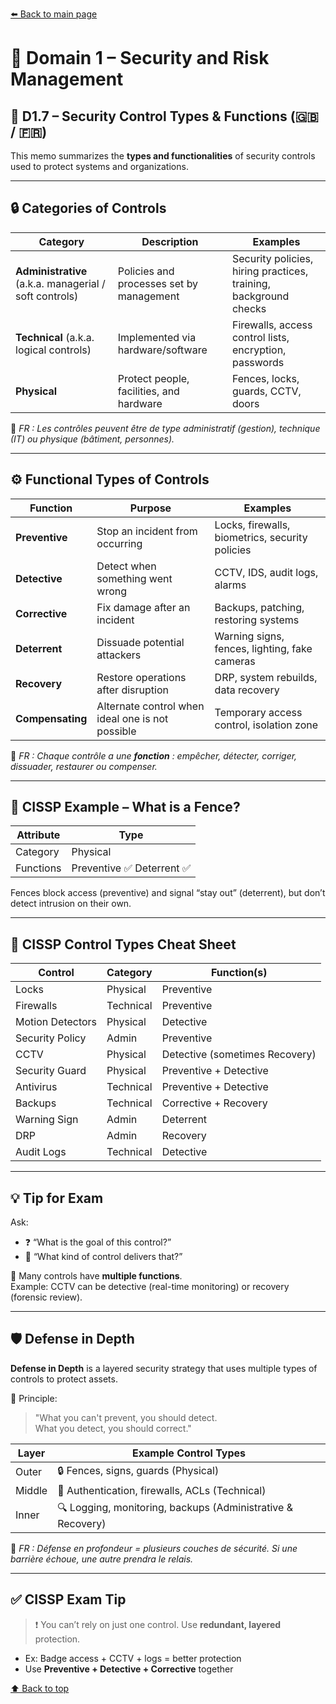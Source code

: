 [⬅️ Back to main page](/)
<a name="top"></a>

# 🧠 Domain 1 – Security and Risk Management

## 🧱 D1.7 – Security Control Types & Functions (🇬🇧 / 🇫🇷)

This memo summarizes the **types and functionalities** of security controls used to protect systems and organizations.

---

## 🔒 Categories of Controls

| Category                                               | Description                              | Examples                                                         |
| ------------------------------------------------------ | ---------------------------------------- | ---------------------------------------------------------------- |
| **Administrative** (a.k.a. managerial / soft controls) | Policies and processes set by management | Security policies, hiring practices, training, background checks |
| **Technical** (a.k.a. logical controls)                | Implemented via hardware/software        | Firewalls, access control lists, encryption, passwords           |
| **Physical**                                           | Protect people, facilities, and hardware | Fences, locks, guards, CCTV, doors                               |

🧠 _FR : Les contrôles peuvent être de type administratif (gestion), technique (IT) ou physique (bâtiment, personnes)._

---

## ⚙️ Functional Types of Controls

| Function         | Purpose                                          | Examples                                        |
| ---------------- | ------------------------------------------------ | ----------------------------------------------- |
| **Preventive**   | Stop an incident from occurring                  | Locks, firewalls, biometrics, security policies |
| **Detective**    | Detect when something went wrong                 | CCTV, IDS, audit logs, alarms                   |
| **Corrective**   | Fix damage after an incident                     | Backups, patching, restoring systems            |
| **Deterrent**    | Dissuade potential attackers                     | Warning signs, fences, lighting, fake cameras   |
| **Recovery**     | Restore operations after disruption              | DRP, system rebuilds, data recovery             |
| **Compensating** | Alternate control when ideal one is not possible | Temporary access control, isolation zone        |

🧠 _FR : Chaque contrôle a une **fonction** : empêcher, détecter, corriger, dissuader, restaurer ou compenser._

---

## 🧾 CISSP Example – What is a Fence?

| Attribute | Type                       |
| --------- | -------------------------- |
| Category  | Physical                   |
| Functions | Preventive ✅ Deterrent ✅ |

Fences block access (preventive) and signal “stay out” (deterrent), but don’t detect intrusion on their own.

---

## 📸 CISSP Control Types Cheat Sheet

| Control          | Category  | Function(s)                    |
| ---------------- | --------- | ------------------------------ |
| Locks            | Physical  | Preventive                     |
| Firewalls        | Technical | Preventive                     |
| Motion Detectors | Physical  | Detective                      |
| Security Policy  | Admin     | Preventive                     |
| CCTV             | Physical  | Detective (sometimes Recovery) |
| Security Guard   | Physical  | Preventive + Detective         |
| Antivirus        | Technical | Preventive + Detective         |
| Backups          | Technical | Corrective + Recovery          |
| Warning Sign     | Admin     | Deterrent                      |
| DRP              | Admin     | Recovery                       |
| Audit Logs       | Technical | Detective                      |

---

## 💡 Tip for Exam

Ask:

- ❓ “What is the goal of this control?”
- 🧠 “What kind of control delivers that?”

🔄 Many controls have **multiple functions**.  
Example: CCTV can be detective (real-time monitoring) or recovery (forensic review).

---

## 🛡️ Defense in Depth

**Defense in Depth** is a layered security strategy that uses multiple types of controls to protect assets.

🔄 Principle:

> "What you can't prevent, you should detect.  
> What you detect, you should correct."

| Layer  | Example Control Types                                       |
| ------ | ----------------------------------------------------------- |
| Outer  | 🔒 Fences, signs, guards (Physical)                         |
| Middle | 🔐 Authentication, firewalls, ACLs (Technical)              |
| Inner  | 🔍 Logging, monitoring, backups (Administrative & Recovery) |

🧠 _FR : Défense en profondeur = plusieurs couches de sécurité. Si une barrière échoue, une autre prendra le relais._

---

## ✅ CISSP Exam Tip

> ❗ You can’t rely on just one control. Use **redundant, layered** protection.

- Ex: Badge access + CCTV + logs = better protection
- Use **Preventive + Detective + Corrective** together

[⬆️ Back to top](#top)
